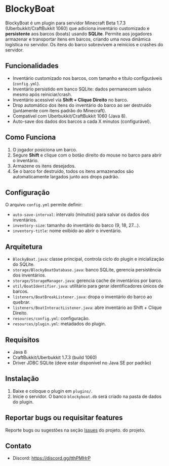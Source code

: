 # BlockyBoat

BlockyBoat é um plugin para servidor Minecraft Beta 1.7.3 (Uberbukkit/CraftBukkit 1060) que adiciona inventário customizado e **persistente** aos barcos (boats) usando **SQLite**. Permite aos jogadores armazenar e transportar itens em barcos, criando uma nova dinâmica logística no servidor. Os itens do barco sobrevivem a reinícios e crashes do servidor.

## Funcionalidades

- Inventário customizado nos barcos, com tamanho e título configuráveis (`config.yml`).
- Inventário persistido em banco SQLite: dados permanecem salvos mesmo após reiniciar/crash.
- Inventário acessível via **Shift + Clique Direito** no barco.
- Drop automático dos itens do inventário do barco ao ser destruído (juntamente com itens padrão do Minecraft).
- Compatível com Uberbukkit/CraftBukkit 1060 (Java 8).
- Auto-save dos dados dos barcos a cada X minutos (configurável).

## Como Funciona

1. O jogador posiciona um barco.
2. Segure **Shift** e clique com o botão direito do mouse no barco para abrir o inventário.
3. Armazene os itens desejados.
4. Se o barco for destruído, todos os itens armazenados são automaticamente largados junto aos drops padrão.

## Configuração

O arquivo `config.yml` permite definir:

- `auto-save-interval`: intervalo (minutos) para salvar os dados dos inventários.
- `inventory-size`: tamanho do inventário do barco (9, 18, 27...).
- `inventory-title`: nome exibido ao abrir o inventário.

## Arquitetura

- `BlockyBoat.java`: classe principal, controla ciclo do plugin e inicialização do SQLite.
- `storage/BlockyBoatDatabase.java`: banco SQLite, gerencia persistência dos inventários.
- `storage/StorageManager.java`: gerencia cache de inventários por barco.
- `util/BoatIdentifier.java`: utilitário para gerar identificadores únicos de barcos.
- `listeners/BoatBreakListener.java`: dropa o inventário do barco ao quebrar.
- `listeners/BoatInteractListener.java`: abre inventário ao Shift + Clique Direito.
- `resources/config.yml`: configuração.
- `resources/plugin.yml`: metadados do plugin.

## Requisitos

- Java 8
- CraftBukkit/Uberbukkit 1.7.3 (build 1060)
- Driver JDBC SQLite (deve estar disponível no Java SE por padrão)

## Instalação

1. Baixe e coloque o plugin em `plugins/`.
2. Inicie o servidor. O banco `blockyboat.db` será criado na pasta de dados do plugin.

## Reportar bugs ou requisitar features

Reporte bugs ou sugestões na seção [Issues](https://github.com/andradecore/BlockyBoat/issues) do projeto. do projeto.

## Contato

- Discord: https://discord.gg/tthPMHrP